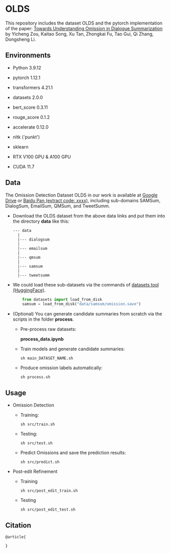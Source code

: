 # OLDS

This repository includes the dataset OLDS and the pytorch implementation of the paper: [Towards Understanding Omission in Dialogue Summarization](https://arxiv.org/abs/2211.07145) by Yicheng Zou, Kaitao Song, Xu Tan, Zhongkai Fu, Tao Gui, Qi Zhang, Dongsheng Li.

## Environments

* Python 3.9.12
 
* pytorch 1.12.1

* transformers 4.21.1

* datasets 2.0.0

* bert_score 0.3.11

* rouge_score 0.1.2

* accelerate 0.12.0

* nltk ('punkt')

* sklearn

* RTX V100 GPU & A100 GPU

* CUDA 11.7

## Data

The Omission Detection Dataset OLDS in our work is available at [Google Drive]() or [Baidu Pan  (extract code: xxxx)](), including sub-domains SAMSum, DialogSum, EmailSum, QMSum, and TweetSumm.

* Download the OLDS dataset from the above data links and put them into the directory **data** like this:

	```
	--- data
	  |
	  |--- dialogsum
	  |
      |--- emailsum
      |
      |--- qmsum
      |
      |--- samsum
      |
      |--- tweetsumm
	```

* We could load these sub-datasets via the commands of [datasets tool (HuggingFace)](https://huggingface.co/docs/datasets/index).

	```python
        from datasets import load_from_disk
        samsum = load_from_disk("data/samsum/omission.save")
	```

* (Optional) You can generate candidate summaries from scratch via the scripts in the folder **process**.

    * Pre-process raw datasets: 
        
        **process_data.ipynb**

    * Train models and generate candidate summaries:
        ```
        sh main_DATASET_NAME.sh
        ```

    * Produce omission labels automatically:
        ```
        sh process.sh
        ```
## Usage

* Omission Detection

    * Training:
        ```
        sh src/train.sh
        ```
    * Testing:
        ```
        sh src/test.sh
        ```
    * Predict Omissions and save the prediction results:

        ```
        sh src/predict.sh
        ```
* Post-edit Refinement

    * Training
        ```
        sh src/post_edit_train.sh
        ```

    * Testing
        ```
        sh src/post_edit_test.sh
        ```

## Citation

    @article{
    
    }
